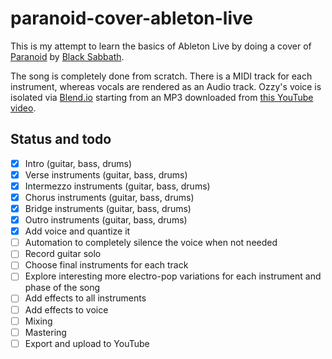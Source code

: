 # paranoid-cover-ableton-live

This is my attempt to learn the basics of Ableton Live by doing a cover of [Paranoid]([url](https://en.wikipedia.org/wiki/Paranoid_(Black_Sabbath_song))https://en.wikipedia.org/wiki/Paranoid_(Black_Sabbath_song)) by [Black Sabbath]([url](https://en.wikipedia.org/wiki/Black_Sabbath)https://en.wikipedia.org/wiki/Black_Sabbath).

The song is completely done from scratch. There is a MIDI track for each instrument, whereas vocals are rendered as an Audio track.
Ozzy's voice is isolated via [Blend.io]([url](https://blend.io/)https://blend.io/) starting from an MP3 downloaded from [this YouTube video]([url](https://www.youtube.com/watch?v=0qanF-91aJo)https://www.youtube.com/watch?v=0qanF-91aJo).

## Status and todo
- [X] Intro (guitar, bass, drums)
- [X] Verse instruments (guitar, bass, drums)
- [X] Intermezzo instruments (guitar, bass, drums)
- [X] Chorus instruments (guitar, bass, drums)
- [X] Bridge instruments (guitar, bass, drums)
- [X] Outro instruments (guitar, bass, drums)
- [X] Add voice and quantize it
- [ ] Automation to completely silence the voice when not needed
- [ ] Record guitar solo
- [ ] Choose final instruments for each track
- [ ] Explore interesting more electro-pop variations for each instrument and phase of the song
- [ ] Add effects to all instruments
- [ ] Add effects to voice
- [ ] Mixing
- [ ] Mastering
- [ ] Export and upload to YouTube
